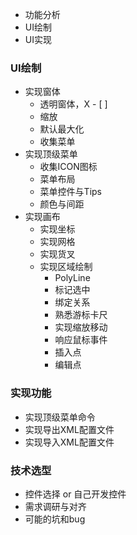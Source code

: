 - 功能分析
- UI绘制
- UI实现

### UI绘制
- 实现窗体
    - 透明窗体，X - [ ]
    - 缩放
    - 默认最大化
    - 收集菜单
- 实现顶级菜单
    - 收集ICON图标
    - 菜单布局
    - 菜单控件与Tips
    - 颜色与间距
- 实现画布
    - 实现坐标
    - 实现网格
    - 实现货叉
    - 实现区域绘制
        - PolyLine
        - 标记选中
        - 绑定关系
        - 熟悉游标卡尺
        - 实现缩放移动
        - 响应鼠标事件
        - 插入点
        - 编辑点

### 实现功能
- 实现顶级菜单命令
- 实现导出XML配置文件
- 实现导入XML配置文件

### 技术选型
- 控件选择 or 自己开发控件
- 需求调研与对齐
- 可能的坑和bug